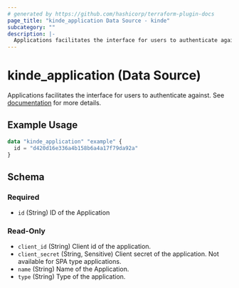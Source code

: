 ```yaml
---
# generated by https://github.com/hashicorp/terraform-plugin-docs
page_title: "kinde_application Data Source - kinde"
subcategory: ""
description: |-
  Applications facilitates the interface for users to authenticate against. See documentation https://docs.kinde.com/build/applications/about-applications/ for more details.
---
```


# kinde_application (Data Source)

Applications facilitates the interface for users to authenticate against. See [documentation](https://docs.kinde.com/build/applications/about-applications/) for more details.

## Example Usage

```terraform
data "kinde_application" "example" {
  id = "d420d16e336a4b158b6a4a17f79da92a"
}
```

<!-- schema generated by tfplugindocs -->
## Schema

### Required

- `id` (String) ID of the Application

### Read-Only

- `client_id` (String) Client id of the application.
- `client_secret` (String, Sensitive) Client secret of the application. Not available for SPA type applications.
- `name` (String) Name of the Application.
- `type` (String) Type of the application.
